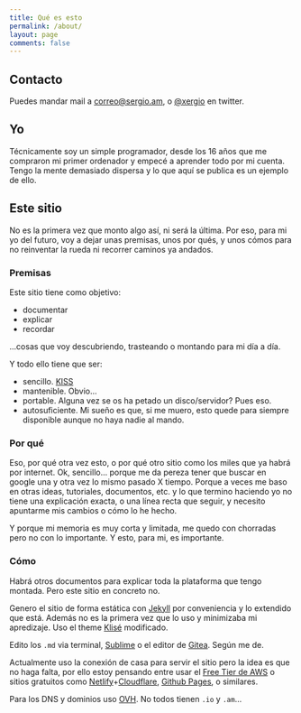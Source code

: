 ```yaml
---
title: Qué es esto
permalink: /about/
layout: page
comments: false
---
```


## Contacto

Puedes mandar mail a correo@sergio.am, o [@xergio](https://twitter.com/xergio) en twitter.

## Yo

Técnicamente soy un simple programador, desde los 16 años que me compraron mi primer ordenador y empecé a aprender todo por mi cuenta. Tengo la mente demasiado dispersa y lo que aquí se publica es un ejemplo de ello.

## Este sitio

No es la primera vez que monto algo así, ni será la última. Por eso, para mi yo del futuro, voy a dejar unas premisas, unos por qués, y unos cómos para no reinventar la rueda ni recorrer caminos ya andados.

### Premisas

Este sitio tiene como objetivo:

- documentar
- explicar
- recordar

...cosas que voy descubriendo, trasteando o montando para mi día a día.

Y todo ello tiene que ser:

- sencillo. [KISS](https://en.wikipedia.org/wiki/KISS_principle)
- mantenible. Obvio...
- portable. Alguna vez se os ha petado un disco/servidor? Pues eso.
- autosuficiente. Mi sueño es que, si me muero, esto quede para siempre disponible aunque no haya nadie al mando.

### Por qué

Eso, por qué otra vez esto, o por qué otro sitio como los miles que ya habrá por internet. Ok, sencillo... porque me da pereza tener que buscar en google una y otra vez lo mismo pasado X tiempo. Porque a veces me baso en otras ideas, tutoriales, documentos, etc. y lo que termino haciendo yo no tiene una explicación exacta, o una línea recta que seguir, y necesito apuntarme mis cambios o cómo lo he hecho.

Y porque mi memoria es muy corta y limitada, me quedo con chorradas pero no con lo importante. Y esto, para mi, es importante.

### Cómo

Habrá otros documentos para explicar toda la plataforma que tengo montada. Pero este sitio en concreto no.

Genero el sitio de forma estática con [Jekyll](https://jekyllrb.com/) por conveniencia y lo extendido que está. Además no es la primera vez que lo uso y minimizaba mi apredizaje. Uso el theme [Klisé](http://github.com/piharpi/jekyll-klise) modificado.

Edito los `.md` via terminal, [Sublime](https://www.sublimetext.com/) o el editor de [Gitea](https://gitea.io/). Según me de.

Actualmente uso la conexión de casa para servir el sitio pero la idea es que no haga falta, por ello estoy pensando entre usar el [Free Tier de AWS](https://aws.amazon.com/free/) o sitios gratuitos como [Netlify](https://netlify.com)+[Cloudflare](https://cloudflare.com), [Github Pages](https://pages.github.com/), o similares.

Para los DNS y dominios uso [OVH](https://ovh.com). No todos tienen `.io` y `.am`...
